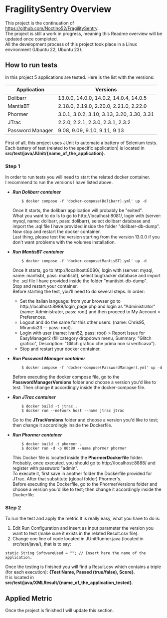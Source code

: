 # FragilitySentry Overview

This project is the continuation of https://github.com/Noctino52/FragilitySentry. <br />
The project is still a work in progress, meaning this Readme overview will be updated once completed. <br/>
All the development process of this project took place in a Linux environment (Ubuntu 22, Ubuntu 23). <br />

## How to run tests

In this project 5 applications are tested. Here is the list with the versions: <br />

| Application         | Versions                                   |
|---------------------|--------------------------------------------|
| Dolibarr            | 13.0.0, 14.0.0, 14.0.2, 14.0.4, 14.0.5     |
| MantisBT            | 2.18.0, 2.19.0, 2.20.0, 2.21.0, 2.22.0     |
| Phormer             | 3.0.1, 3.0.2, 3.10, 3.13, 3.20, 3.30, 3.31 |
| JTrac               | 2.2.0, 2.2.1, 2.3.0, 2.3.1, 2.3.2          |
| Password Manager    | 9.08, 9.09, 9.10, 9.11, 9.13               |

First of all, this project uses JUnit to automate a battery of Selenium tests. <br />
Each battery of test (related to the specific application) is located in __src/test/java/JUnit/{name_of_the_application}__. <br />

### Step 1

In order to run tests you will need to start the related docker container. <br />
I recommend to run the versions I have listed above. <br />
* ___Run Dolibarr container___
    ```console
        $ docker compose -f 'docker-compose(Dolibarr).yml' up -d
    ```
    Once It starts, the dolibarr application will probably be "exited". <br />
    What you want to do Is to go to http://localhost:8081/, login with (server: mysql, name: dolibarr, pass: dolibarr), select dolibarr database and import the .sql file I have provided inside the folder "dolibarr-db-dump". <br />
    Now stop and restart the docker container. <br />
    Last thing, please test the version starting from the version 13.0.0 if you don't want problems with the volumes installation. <br />    


* ___Run MantisBT container___
    ```console
        $ docker compose -f 'docker-compose(MantisBT).yml' up -d
    ```
  Once It starts, go to http://localhost:8080/, login with (server: mysql, name: mantisbt, pass: mantisbt), select bugtracker database and import the .sql file I have provided inside the folder "mantisbt-db-dump". <br />
  Stop and restart your container. <br />
  Before starting the test, you'll need to do several steps. In order:
  - Set the italian language: from your browser go to http://localhost:8989/login_page.php and login as "Administrator" (name: Administrator, pass: root) and then proceed to My Account > Preferences.
  - Logout and do the same for this other users: (name: Chris95, Miranda23 -- pass: root).
  - Login with user (name: Ivan52, pass: root) > Report Issue for EasyManager2 (fill category dropdown menu, Summary: "Glitch grafico", Description: "Glitch grafico che prima non si verificava").
  - Stop and restart your docker container. <br />


* ___Run Password Manager container___
    ```console
        $ docker compose -f 'docker-compose(PasswordManager).yml' up -d
    ```
    Before executing the docker compose file, go to the __PasswordManagerVersions__ folder and choose a version you'd like to test. Then change it accordingly inside the docker-compose file. <br />
 

* ___Run JTrac container___
    ```console
        $ docker build -t jtrac .
        $ docker run --network host --name jtrac jtrac
    ```
  Go to the __JTracVersions__ folder and choose a version you'd like to test; then change it accordingly inside the Dockerfile. <br />


* ___Run Phormer container___
    ```console
        $ docker build -t phormer .
        $ docker run -d -p 80:80 --name phormer phormer
    ```
  This Docker file is located inside the __PhormerDockerfile__ folder. <br />
  Probably, once executed, you should go to http://localhost:8888/ and register with password "admin". <br />
  To execute it, first save in another folder the Dockerfile provided for JTrac. After that substitute (global folder) Phormer's. <br />
  Before executing the Dockerfile, go to the PhormerVersions folder and choose a version you'd like to test; then change it accordingly inside the Dockerfile. <br />


### Step 2

To run the test and apply the metric It is really easy, what you have to do is: <br />
  1. Edit Run Configuration and insert as input parameter the version you want to test (make sure it exists in the related Result.csv file).
  2. Change one line of code located in JUnitRunner.java (located in src/test/java/), that is to say: <br />
  ```console
  static String SoftwareUsed = ""; // Insert here the name of the application.
  ```
Once the testing is finished you will find a Result.csv which contains a triple (for each execution): __{Test Name, Passed (true/false), Score}__. <br />
It is located in __src/test/java/XMLResult/{name_of_the_application_tested}__. <br />

## Applied Metric
Once the project is finished I will update this section. <br />
<!--
  ![Dolibarr results](ResultImages_v1/Dolibarr.png)
  ![MantisBT results](ResultImages_v1/MantisBT.png)
  ![Password Manager results](ResultImages_v1/PasswordManager.png)
  ![JTrac results](ResultImages_v1/JTrac.png)
  ![Phormer Manager results](ResultImages_v1/Phormer.png)
-->